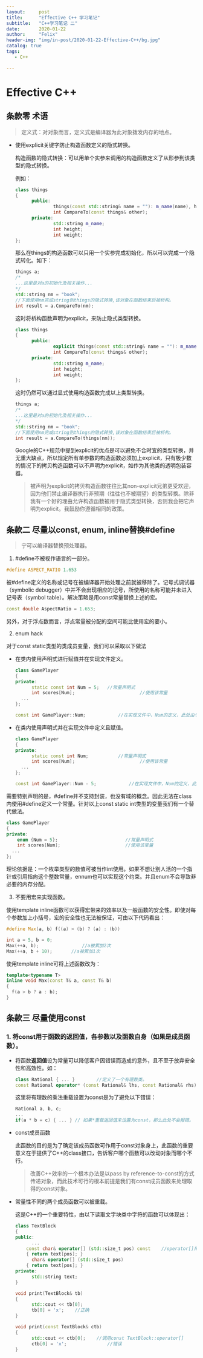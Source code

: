 ```yaml
---
layout:     post
title:      "Effective C++ 学习笔记"
subtitle:   "C++学习笔记 二"
date:       2020-01-22
author:     "Felix"
header-img: "img/in-post/2020-01-22-Effective-C++/bg.jpg"
catalog: true
tags:
   - C++

---
```


# Effective C++

## 条款零 术语

> 定义式：对对象而言，定义式是编译器为此对象拨发内存的地点。

* 使用explicit关键字防止构造函数定义的隐式转换。

  构造函数的隐式转换：可以用单个实参来调用的构造函数定义了从形参到该类型的隐式转换。

  例如：

  ~~~C++
  class things
  {
   		public:
    			things(const std::string& name = ""): m_name(name), height(0), weight(0) {}
    			int CompareTo(const things& other);
    	private:
    			std::string m_name;
    			int height;
    			int weight;
  };
  ~~~

  那么在things的构造函数可以只用一个实参完成初始化，所以可以完成一个隐式转化。如下：

  ~~~C++
  things a;
  /*
  ...这里是对a的初始化及相关操作...
  */
  std::string nm = "book";
  //下面使用nm完成string到things的隐式转换,该对象在函数结束后被析构。
  int result = a.CompareTo(nm);
  ~~~

  这时将析构函数声明为explicit，来防止隐式类型转换。

  ~~~C++
  class things
  {
   		public:
    			explicit things(const std::string& name = ""): m_name(name), height(0), weight(0) {}
    			int CompareTo(const things& other);
    	private:
    			std::string m_name;
    			int height;
    			int weight;
  };
  ~~~

  这时仍然可以通过显式使用构造函数完成以上类型转换。

  ~~~c++
  things a;
  /*
  ...这里是对a的初始化及相关操作...
  */
  std::string nm = "book";
  //下面使用nm完成string到things的隐式转换,该对象在函数结束后被析构。
  int result = a.CompareTo(things(nm));
  ~~~

  Google的C++规范中提到explicit的优点是可以避免不合时宜的类型转换，并无重大缺点，所以规定所有单参数的构造函数必须加上explicit，只有极少数的情况下的拷贝构造函数可以不声明为explicit，如作为其他类的透明包装容器。

  > 被声明为explicit的拷贝构造函数往往比其non-explicit兄弟更受欢迎，因为他们禁止编译器执行非预期（往往也不被期望）的类型转换。除非我有一个好的理由允许构造函数被用于隐式类型转换，否则我会把它声明为explicit。我鼓励你遵循相同的政策。





## 条款二 尽量以const, enum, inline替换#define

> 宁可以编译器替换预处理器。

1. #define不被视作语言的一部分。

~~~C++
#define ASPECT_RATIO 1.653
~~~

被#define定义的名称或记号在被编译器开始处理之前就被移除了。记号式调试器（symbolic debugger）中并不会出现相应的记号，所使用的名称可能并未进入记号表（symbol table）。解决策略是用const常量替换上述的宏。

~~~C++
const double AspectRatio = 1.653;
~~~

另外，对于浮点数而言，浮点常量被分配的空间可能比使用宏的要小。

2. enum hack

对于const static类型的类成员变量，我们可以采取以下做法

* 在类内使用声明式进行赋值并在实现文件定义。

  ~~~C++
  class GamePlayer
  {
  private:
    	static const int Num = 5; 	//常量声明式
    	int scores[Num];						//使用该常量
    ...
  };
  
  const int GamePlayer::Num;			//在实现文件中，Num的定义，此处由于声明已赋值，因而不用赋值。
  ~~~

* 在类内使用声明式并在实现文件中定义且赋值。

  ~~~C++
  class GamePlayer
  {
  private:
    	static const int Num; 			//常量声明式
    	int scores[Num];						//使用该常量
    ...
  };
  
  const int GamePlayer::Num - 5;			//在实现文件中，Num的定义，此处由于声明已赋值，因而不用赋值。
  ~~~

需要特别声明的是，#define并不支持封装，也没有域的概念。因此无法在class内使用#define定义一个常量。针对以上const static int类型的变量我们有一个替代做法。

~~~C++
class GamePlayer
{
private:
  	enum {Num = 5}; 						//常量声明式
  	int scores[Num];						//使用该常量
  ...
};
~~~

理论依据是：一个枚举类型的数值可被当作int使用。如果不想让别人活的一个指针或引用指向这个整数常量，ennum也可以实现这个约束。并且enum不会导致非必要的内存分配。

3. 不要用宏来实现函数。

使用template inline函数可以获得宏带来的效率以及一般函数的安全性。即使对每个参数加上小括号，宏的安全性也无法被保证，可由以下代码看出：

~~~C++
#define Max(a, b) f((a) > (b) ? (a) : (b))

int a = 5, b = 0;
Max(++a, b);				//a被累加2次
Max(++a, b + 10);		//a被累加1次
~~~

使用template inline可将上述函数改为：

~~~C++
template<typename T>
inline void Max(const T& a, const T& b)
{
  f(a > b ? a : b);
}
~~~



## 条款三 尽量使用const

### 1. 将const用于函数的返回值，各参数以及函数自身（如果是成员函数）。

* 将函数**返回值**设为常量可以降低客户因错误而造成的意外，且不至于放弃安全性和高效性。如：

  ~~~C++
  class Rational { ... }		//定义了一个有理数类。
  const Rational operator* (const Rational& lhs, const Rational& rhs);
  ~~~

  这里将有理数的乘法重载设置为const是为了避免以下错误：

  ~~~C++
  Rational a, b, c;
  ...
  if(a * b = c) { ... } // 如果*重载返回值未设置为const，那么此处不会报错。
  ~~~

* const成员函数

  此函数的目的是为了确定该成员函数可作用于const对象身上，此函数的重要意义在于提供了C++的class接口，告诉客户哪个函数可以改动对象而哪个不行。

  > 改善C++效率的一个根本办法是以pass by reference-to-const的方式传递对象，而此技术可行的根本前提是我们有const成员函数来处理取得的const对象。

* 常量性不同的两个成员函数可以被重载。

  这是C++的一个重要特性，由以下读取文字块类中字符的函数可以体现出：

  ~~~C++
  class TextBlock
  {
  public:
    	...
      const char& operator[] (std::size_t pos) const	//operator[]用于const对象 pass-reference-to-const实现
      { return text[pos]; }
    	char& operator[] (std::size_t pos)
      { return text[pos]; }
  private:
    	std::string text;
  }
  
  void print(TextBlock& tb)
  {
    	std::cout << tb[0];
    	tb[0] = 'x';	//正确
  }
  
  void print(const TextBlock& ctb)
  {
    	std::cout << ctb[0];	//调用const TextBlock::operator[]
  		ctb[0] = 'x'; 				//错误
  }
  ~~~

  